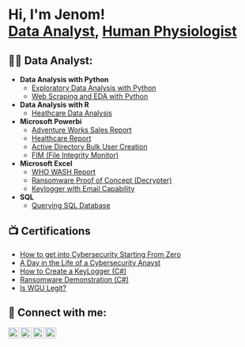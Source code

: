 <h1>Hi, I'm Jenom! <br/><a href="https://github.com/joshmadakor1">Data Analyst</a>, <a href="https://www.linkedin.com/in/joshmadakor/">Human Physiologist</a>

<h2>👨‍💻 Data Analyst:</h2>

- <b>Data Analysis with Python</b>
  - [Exploratory Data Analysis with Python](https://github.com/Jenom75/Python-Projects/blob/main/Healthcare%20Dataset-by-paul-ibrahim-jenom.ipynb)
  - [Web Scraping and EDA with Python](https://github.com/Jenom75/Python-Web-scraping-and-EDA-by-Ibrahim-Paul-Jenom/blob/main/Paul_Ibrahim_Jenom_Largest_companies_in_the_United_States_by_Revenue_(2024).ipynb)
- <b>Data Analysis with R</b>
  - [Heathcare Data Analysis](https://github.com/Jenom75/Other-Projects/blob/main/R%20%20GROUP%20PRESENTATION(2).R) 
- <b>Microsoft Powerbi</b>
  - [Adventure Works Sales Report](https://app.powerbi.com/groups/6eab2570-7c4f-4c04-a2b8-fc46c0b9ca45/reports/18a75105-0f08-4bd7-91d2-d71bf1d13c3d/f948868d3f284db1b48a?experience=power-bi&clientSideAuth=0)
  - [Healthcare Report](https://app.powerbi.com/groups/6eab2570-7c4f-4c04-a2b8-fc46c0b9ca45/reports/ad87250e-53ca-4830-af35-a6f70d9ae968/c6503d088d86cb209909?experience=power-bi&clientSideAuth=0)
  - [Active Directory Bulk User Creation](https://github.com/joshmadakor1/AD_PS)
  - [FIM (File Integrity Monitor)](https://github.com/joshmadakor1/PowerShell-Integrity-FIM)
- <b>Microsoft Excel</b>
  - [WHO WASH Report](https://github.com/joshmadakor1/EncrypterPOC)
  - [Ransomware Proof of Concept (Decrypter)](https://github.com/joshmadakor1/DecrypterPOC)
  - [Keylogger with Email Capability](https://github.com/joshmadakor1/Key-Logger-With-Email)
- <b>SQL</b>
  - [Querying SQL Database](https://github.com/Jenom75/Other-Projects/blob/main/ibrahim%20paul%20jenom-sql%20assignment.sql)

<h2>📺 Certifications</h2>

- [How to get into Cybersecurity Starting From Zero](https://www.youtube.com/watch?v=a83ASGn_V_s)
- [A Day in the Life of a Cybersecurity Anayst](https://www.youtube.com/watch?v=uHy3oM7NnoU)
- [How to Create a KeyLogger (C#)](https://www.youtube.com/watch?v=N-L9hklSlNk)
- [Ransomware Demonstration (C#)](https://www.youtube.com/watch?v=OfvdQeh79s0)
- [Is WGU Legit?](https://www.youtube.com/watch?v=E2MwRWxDBkA)

<h2> 🤳 Connect with me:</h2>

[<img align="left" alt="JoshMadakor | YouTube" width="22px" src="https://cdn.jsdelivr.net/npm/simple-icons@v3/icons/youtube.svg" />][youtube]
[<img align="left" alt="JoshMadakor | Twitter" width="22px" src="https://cdn.jsdelivr.net/npm/simple-icons@v3/icons/twitter.svg" />][twitter]
[<img align="left" alt="JoshMadakor | LinkedIn" width="22px" src="https://cdn.jsdelivr.net/npm/simple-icons@v3/icons/linkedin.svg" />][linkedin]
[<img align="left" alt="JoshMadakor | Instagram" width="22px" src="https://cdn.jsdelivr.net/npm/simple-icons@v3/icons/instagram.svg" />][instagram]

[twitter]: https://twitter.com/joshmadakor
[youtube]: https://www.youtube.com/c/joshmadakor
[instagram]: https://www.instagram.com/joshmadakor/
[linkedin]: https://linkedin.com/in/joshmadakor

<!--
**joshmadakor1/joshmadakor1** is a ✨ _special_ ✨ repository because its `README.md` (this file) appears on your GitHub profile.

Here are some ideas to get you started:

- 🔭 I’m currently working on ...
- 🌱 I’m currently learning ...
- 👯 I’m looking to collaborate on ...
- 🤔 I’m looking for help with ...
- 💬 Ask me about ...
- 📫 How to reach me: ...
- 😄 Pronouns: ...
- ⚡ Fun fact: ...
-->
